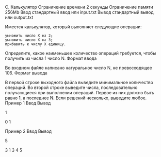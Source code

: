 
C. Калькулятор
Ограничение времени 	2 секунды
Ограничение памяти 	256Mb
Ввод 	стандартный ввод или input.txt
Вывод 	стандартный вывод или output.txt

Имеется калькулятор, который выполняет следующие операции:

    умножить число X на 2;
    умножить число X на 3;
    прибавить к числу X единицу.

Определите, какое наименьшее количество операций требуется, чтобы получить из числа 1 число N.
Формат ввода

Во входном файле написано натуральное число N, не превосходящее 106.
Формат вывода

В первой строке выходного файла выведите минимальное количество операций. Во второй строке выведите числа, последовательно получающиеся при выполнении операций. Первое из них должно быть равно 1, а последнее N. Если решений несколько, выведите любое.
Пример 1
Ввод
Вывод

1

	

0
1

Пример 2
Ввод
Вывод

5

	

3
1 3 4 5
